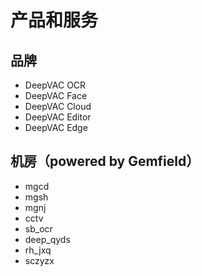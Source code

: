 # 产品和服务
## 品牌
- DeepVAC OCR
- DeepVAC Face
- DeepVAC Cloud
- DeepVAC Editor
- DeepVAC Edge

## 机房（powered by Gemfield）
- mgcd
- mgsh
- mgnj
- cctv
- sb_ocr
- deep_qyds
- rh_jxq
- sczyzx